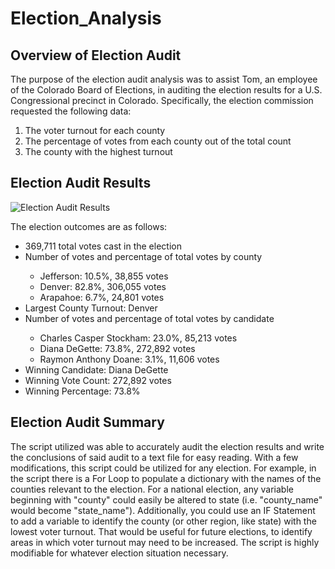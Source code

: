 # Election_Analysis

## Overview of Election Audit

The purpose of the election audit analysis was to assist Tom, an employee of the Colorado Board of Elections, in auditing the election results for a U.S. Congressional precinct in Colorado.  Specifically, the election commission requested the following data: 
<ol>
  <li>The voter turnout for each county</li>
  <li>The percentage of votes from each county out of the total count</li>
  <li>The county with the highest turnout</li>
</ol>

## Election Audit Results

![Election Audit Results](https://user-images.githubusercontent.com/94088129/159726114-9fead0c8-989e-45d1-ad3c-65d93e9dc4a3.png)

The election outcomes are as follows:
<ul>
  <li>369,711 total votes cast in the election</li>
  <li>Number of votes and percentage of total votes by county</li>
    <ul>
      <li>Jefferson: 10.5%, 38,855 votes</li>
      <li>Denver: 82.8%, 306,055 votes</li>
      <li>Arapahoe: 6.7%, 24,801 votes</li>
    </ul>
  <li>Largest County Turnout: Denver</li>
  <li>Number of votes and percentage of total votes by candidate</li>
    <ul>
      <li>Charles Casper Stockham: 23.0%, 85,213 votes</li>
      <li>Diana DeGette: 73.8%, 272,892 votes</li>
      <li>Raymon Anthony Doane: 3.1%, 11,606 votes</li>
    </ul>
  <li>Winning Candidate: Diana DeGette</li>
  <li>Winning Vote Count: 272,892 votes</li>
  <li>Winning Percentage: 73.8%</li>
</ul>

## Election Audit Summary

The script utilized was able to accurately audit the election results and write the conclusions of said audit to a text file for easy reading.  With a few modifications, this script could be utilized for any election.  For example, in the script there is a For Loop to populate a dictionary with the names of the counties relevant to the election.  For a national election, any variable beginning with "county" could easily be altered to state (i.e. "county_name" would become "state_name").  Additionally, you could use an IF Statement to add a variable to identify the county (or other region, like state) with the lowest voter turnout.  That would be useful for future elections, to identify areas in which voter turnout may need to be increased.  The script is highly modifiable for whatever election situation necessary.
